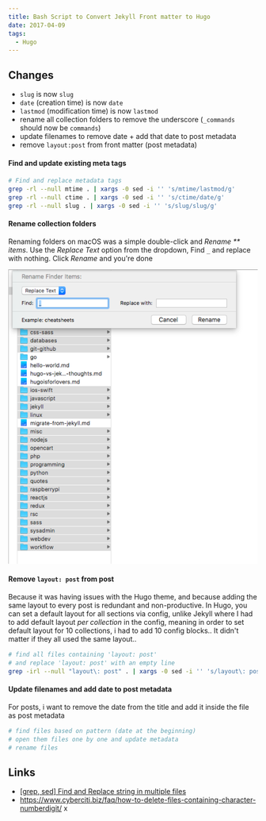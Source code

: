 ```yaml
---
title: Bash Script to Convert Jekyll Front matter to Hugo
date: 2017-04-09
tags:
  - Hugo
---
```


## Changes

- `slug` is now `slug`
- `date` (creation time) is now `date`
- `lastmod` (modification time) is now `lastmod`
- rename all collection folders to remove the underscore (`_commands` should now be `commands`)
- update filenames to remove date + add that date to post metadata
- remove `layout:post` from front matter (post metadata)

#### Find and update existing meta tags

```bash
# Find and replace metadata tags
grep -rl --null mtime . | xargs -0 sed -i '' 's/mtime/lastmod/g'
grep -rl --null ctime . | xargs -0 sed -i '' 's/ctime/date/g'
grep -rl --null slug . | xargs -0 sed -i '' 's/slug/slug/g'
```

#### Rename collection folders

Renaming folders on macOS was a simple double-click and _Rename \*\* items_. Use the _Replace Text_ option from the dropdown, Find `_` and replace with nothing. Click _Rename_ and you're done

![Batch rename folders on macOS](images/rename-jekyll-collection-folders-remove-underscore.png)

#### Remove `layout: post` from post

Because it was having issues with the Hugo theme, and because adding the same layout to every post is redundant and non-productive. In Hugo, you can set a default layout for all sections via config, unlike Jekyll where I had to add default layout _per collection_ in the config, meaning in order to set default layout for 10 collections, i had to add 10 config blocks.. It didn't matter if they all used the same layout..

```bash
# find all files containing 'layout: post'
# and replace 'layout: post' with an empty line
grep -irl --null "layout\: post" . | xargs -0 sed -i '' 's/layout\: post//g'

```

#### Update filenames and add date to post metadata

For posts, i want to remove the date from the title and add it inside the file as post metadata

```bash
# find files based on pattern (date at the beginning)
# open them files one by one and update metadata
# rename files
```

## Links

- [[grep, sed] Find and Replace string in multiple files](http://tldrdevnotes.com/commands/%5Bgrep,%20sed%5D%20Find%20and%20Replace%20string%20in%20multiple%20files.html)
- https://www.cyberciti.biz/faq/how-to-delete-files-containing-character-numberdigit/
  x
